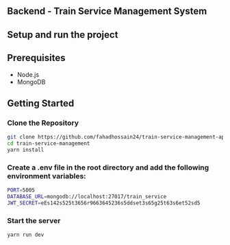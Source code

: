 ## Backend - Train Service Management System

## Setup and run the project

## Prerequisites

- Node.js
- MongoDB

## Getting Started

### Clone the Repository

```bash
git clone https://github.com/fahadhossain24/train-service-management-api.git
cd train-service-management
yarn install
```

### Create a .env file in the root directory and add the following environment variables:
```bash
PORT=5005
DATABASE_URL=mongodb://localhost:27017/train_service
JWT_SECRET=eEs142s525t3656r9663645236s5ddset3s65g25t63s6et52sd5
```
### Start the server
```bash
yarn run dev
```

